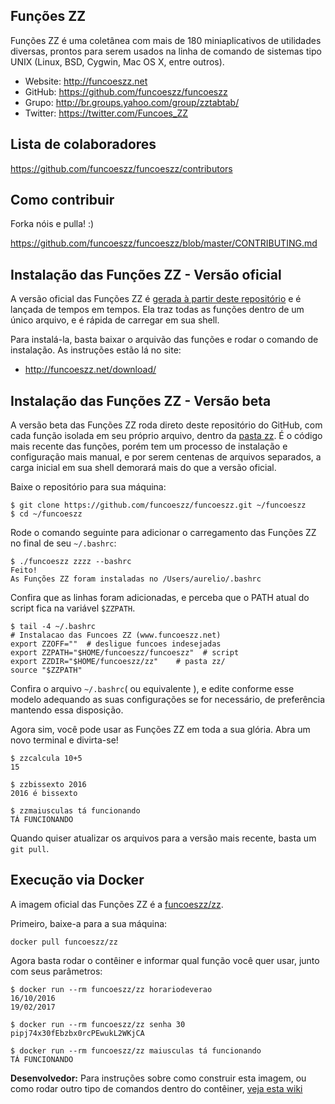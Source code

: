 ## Funções ZZ

Funções ZZ é uma coletânea com mais de 180 miniaplicativos de utilidades diversas, prontos para serem usados na linha de comando de sistemas tipo UNIX (Linux, BSD, Cygwin, Mac OS X, entre outros).

- Website: http://funcoeszz.net
- GitHub: https://github.com/funcoeszz/funcoeszz
- Grupo: http://br.groups.yahoo.com/group/zztabtab/
- Twitter: https://twitter.com/Funcoes_ZZ


## Lista de colaboradores

https://github.com/funcoeszz/funcoeszz/contributors


## Como contribuir

Forka nóis e pulla! :)

https://github.com/funcoeszz/funcoeszz/blob/master/CONTRIBUTING.md


## Instalação das Funções ZZ - Versão oficial

A versão oficial das Funções ZZ é [gerada à partir deste repositório](https://github.com/funcoeszz/funcoeszz/tree/master/release) e é lançada de tempos em tempos. Ela traz todas as funções dentro de um único arquivo, e é rápida de carregar em sua shell.

Para instalá-la, basta baixar o arquivão das funções e rodar o comando de instalação. As instruções estão lá no site:

- http://funcoeszz.net/download/


## Instalação das Funções ZZ - Versão beta

A versão beta das Funções ZZ roda direto deste repositório do GitHub, com cada função isolada em seu próprio arquivo, dentro da [pasta zz](https://github.com/funcoeszz/funcoeszz/tree/master/zz). É o código mais recente das funções, porém tem um processo de instalação e configuração mais manual, e por serem centenas de arquivos separados, a carga inicial em sua shell demorará mais do que a versão oficial. 

Baixe o repositório para sua máquina:

    $ git clone https://github.com/funcoeszz/funcoeszz.git ~/funcoeszz
    $ cd ~/funcoeszz

Rode o comando seguinte para adicionar o carregamento das Funções ZZ no final de seu `~/.bashrc`:

    $ ./funcoeszz zzzz --bashrc
    Feito!
    As Funções ZZ foram instaladas no /Users/aurelio/.bashrc

Confira que as linhas foram adicionadas, e perceba que o PATH atual do script fica na variável `$ZZPATH`.

    $ tail -4 ~/.bashrc
    # Instalacao das Funcoes ZZ (www.funcoeszz.net)
    export ZZOFF=""  # desligue funcoes indesejadas
    export ZZPATH="$HOME/funcoeszz/funcoeszz"  # script
    export ZZDIR="$HOME/funcoeszz/zz"    # pasta zz/
    source "$ZZPATH"

Confira o arquivo `~/.bashrc`( ou equivalente ), e edite conforme esse modelo adequando as suas configurações se for necessário, de preferência mantendo essa disposição.

Agora sim, você pode usar as Funções ZZ em toda a sua glória. Abra um novo terminal e divirta-se!

    $ zzcalcula 10+5
    15

    $ zzbissexto 2016
    2016 é bissexto

    $ zzmaiusculas tá funcionando
    TÁ FUNCIONANDO

Quando quiser atualizar os arquivos para a versão mais recente, basta um `git pull`.

## Execução via Docker

A imagem oficial das Funções ZZ é a [funcoeszz/zz](https://hub.docker.com/r/funcoeszz/zz/).

Primeiro, baixe-a para a sua máquina:

```
docker pull funcoeszz/zz
```

Agora basta rodar o contêiner e informar qual função você quer usar, junto com seus parâmetros:

```console
$ docker run --rm funcoeszz/zz horariodeverao
16/10/2016
19/02/2017

$ docker run --rm funcoeszz/zz senha 30
pipj74x30fEbzbx0rcPEwukL2WKjCA

$ docker run --rm funcoeszz/zz maiusculas tá funcionando
TÁ FUNCIONANDO
```

**Desenvolvedor:** Para instruções sobre como construir esta imagem, ou como rodar outro tipo de comandos dentro do contêiner, [veja esta wiki](https://github.com/funcoeszz/funcoeszz/wiki/Docker)
